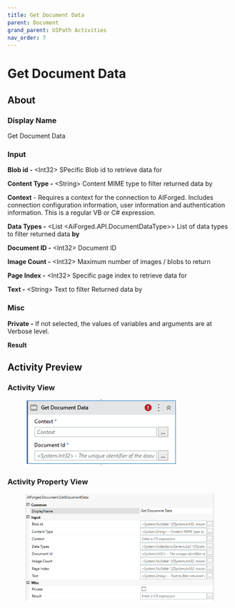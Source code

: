 ```yaml
---
title: Get Document Data
parent: Document
grand_parent: UIPath Activities
nav_order: 7
---
```


# Get Document Data

## About

### Display Name

Get Document Data

### Input

**Blob id -** \<Int32> SPecific Blob id to retrieve data for

**Content Type -** \<String> Content MIME type to filter returned data by

**Context** - Requires a context for the connection to AIForged. Includes connection configuration information, user information and authentication information. This is a regular VB or C# expression.

**Data Types -** \<List \<AiForged.API.DocumentDataType>> List of data types to filter returned data **by**

**Document ID -** \<Int32> Document ID

**Image Count -** \<Int32> Maximum number of images / blobs to return

**Page Index -** \<Int32> Specific page index to retrieve data for

**Text -** \<String> Text to filter Returned data by

### Misc

**Private -** If not selected, the values of variables and arguments are at Verbose level.

**Result**

## Activity Preview

### Activity View

<figure><img src="../../.gitbook/assets/image (106).png" alt=""><figcaption></figcaption></figure>

### Activity Property View

<figure><img src="../../.gitbook/assets/image (6) (2).png" alt=""><figcaption></figcaption></figure>
